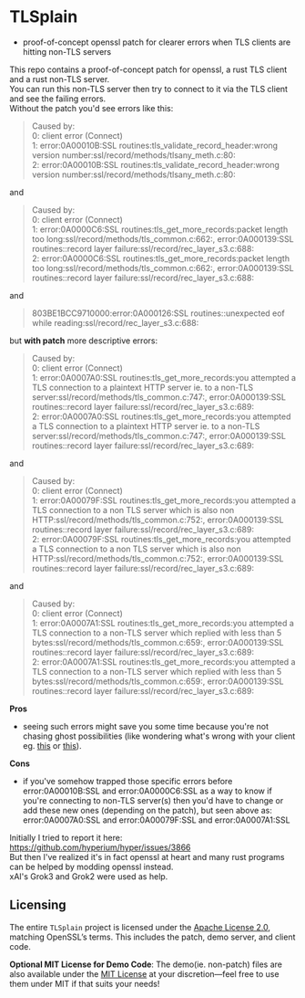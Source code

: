 # TLSplain

- proof-of-concept openssl patch for clearer errors when TLS clients are hitting non-TLS servers

This repo contains a proof-of-concept patch for openssl, a rust TLS client and a rust non-TLS server.  
You can run this non-TLS server then try to connect to it via the TLS client and see the failing errors.  
Without the patch you'd see errors like this:  
  
> Caused by:  
>    0: client error (Connect)  
>    1: error:0A00010B:SSL routines:tls_validate_record_header:wrong version number:ssl/record/methods/tlsany_meth.c:80:  
>    2: error:0A00010B:SSL routines:tls_validate_record_header:wrong version number:ssl/record/methods/tlsany_meth.c:80:  
  
and  
  
> Caused by:  
>    0: client error (Connect)  
>    1: error:0A0000C6:SSL routines:tls_get_more_records:packet length too long:ssl/record/methods/tls_common.c:662:, error:0A000139:SSL routines::record layer failure:ssl/record/rec_layer_s3.c:688:  
>    2: error:0A0000C6:SSL routines:tls_get_more_records:packet length too long:ssl/record/methods/tls_common.c:662:, error:0A000139:SSL routines::record layer failure:ssl/record/rec_layer_s3.c:688:  
  
and  
  
> 803BE1BCC9710000:error:0A000126:SSL routines::unexpected eof while reading:ssl/record/rec_layer_s3.c:688:  
  
  
but **with patch** more descriptive errors:  
  
> Caused by:  
>    0: client error (Connect)  
>    1: error:0A0007A0:SSL routines:tls_get_more_records:you attempted a TLS connection to a plaintext HTTP server ie. to a non-TLS server:ssl/record/methods/tls_common.c:747:, error:0A000139:SSL routines::record layer failure:ssl/record/rec_layer_s3.c:689:  
>    2: error:0A0007A0:SSL routines:tls_get_more_records:you attempted a TLS connection to a plaintext HTTP server ie. to a non-TLS server:ssl/record/methods/tls_common.c:747:, error:0A000139:SSL routines::record layer failure:ssl/record/rec_layer_s3.c:689:  
  
and  
  
> Caused by:  
>    0: client error (Connect)  
>    1: error:0A00079F:SSL routines:tls_get_more_records:you attempted a TLS connection to a non TLS server which is also non HTTP:ssl/record/methods/tls_common.c:752:, error:0A000139:SSL routines::record layer failure:ssl/record/rec_layer_s3.c:689:  
>    2: error:0A00079F:SSL routines:tls_get_more_records:you attempted a TLS connection to a non TLS server which is also non HTTP:ssl/record/methods/tls_common.c:752:, error:0A000139:SSL routines::record layer failure:ssl/record/rec_layer_s3.c:689:  

  
and  
  
> Caused by:  
>    0: client error (Connect)  
>    1: error:0A0007A1:SSL routines:tls_get_more_records:you attempted a TLS connection to a non-TLS server which replied with less than 5 bytes:ssl/record/methods/tls_common.c:659:, error:0A000139:SSL routines::record layer failure:ssl/record/rec_layer_s3.c:689:  
>    2: error:0A0007A1:SSL routines:tls_get_more_records:you attempted a TLS connection to a non-TLS server which replied with less than 5 bytes:ssl/record/methods/tls_common.c:659:, error:0A000139:SSL routines::record layer failure:ssl/record/rec_layer_s3.c:689:  
  
  
**Pros**
- seeing such errors might save you some time because you're not chasing ghost possibilities (like wondering what's wrong with your client eg. [this](https://github.com/openssl/openssl/issues/19969#issuecomment-1366270745) or [this](https://github.com/openssl/openssl/issues/18757)).

**Cons**
- if you've somehow trapped those specific errors before error:0A00010B:SSL and error:0A0000C6:SSL as a way to know if you're connecting to non-TLS server(s) then you'd have to change or add these new ones (depending on the patch), but seen above as: error:0A0007A0:SSL and error:0A00079F:SSL and error:0A0007A1:SSL

Initially I tried to report it here: https://github.com/hyperium/hyper/issues/3866  
But then I've realized it's in fact openssl at heart and many rust programs can be helped by modding openssl instead.  
xAI's Grok3 and Grok2 were used as help.  

## Licensing
The entire `TLSplain` project is licensed under the [Apache License 2.0](LICENSE), matching OpenSSL’s terms. This includes the patch, demo server, and client code.

**Optional MIT License for Demo Code**: The demo(ie. non-patch) files are also available under the [MIT License](LICENSE.mit) at your discretion—feel free to use them under MIT if that suits your needs!

